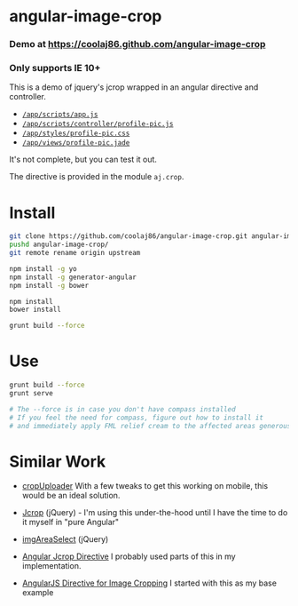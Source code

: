angular-image-crop
============

### Demo at <https://coolaj86.github.com/angular-image-crop>

### Only supports IE 10+

This is a demo of jquery's jcrop wrapped in an angular directive and controller.

* [`/app/scripts/app.js`](https://github.com/coolaj86/angular-image-crop/blob/master/app/scripts/app.js)
* [`/app/scripts/controller/profile-pic.js`](https://github.com/coolaj86/angular-image-crop/blob/master/app/scripts/controllers/profile-pic.js)
* [`/app/styles/profile-pic.css`](https://github.com/coolaj86/angular-image-crop/blob/master/app/styles/profile-pic.css)
* [`/app/views/profile-pic.jade`](https://github.com/coolaj86/angular-image-crop/blob/master/app/views/profile-pic.jade)

It's not complete, but you can test it out.

The directive is provided in the module `aj.crop`.

Install
===

```bash
git clone https://github.com/coolaj86/angular-image-crop.git angular-image-crop
pushd angular-image-crop/
git remote rename origin upstream

npm install -g yo
npm install -g generator-angular
npm install -g bower

npm install
bower install

grunt build --force
```

Use
===

```bash
grunt build --force
grunt serve

# The --force is in case you don't have compass installed
# If you feel the need for compass, figure out how to install it
# and immediately apply FML relief cream to the affected areas generously
```

Similar Work
===

* [cropUploader](http://orbintsoft.azurewebsites.net/Demo/cropUploader/) With a few tweaks to get this working on mobile, this would be an ideal solution.

* [Jcrop](http://deepliquid.com/content/Jcrop.html) (jQuery) - I'm using this under-the-hood until I have the time to do it myself in "pure Angular"
* [imgAreaSelect](http://odyniec.net/projects/imgareaselect/) (jQuery)
* [Angular Jcrop Directive](https://stackoverflow.com/questions/14504393/how-to-fix-this-angularjs-jcrop-directive/23612063#23612063) I probably used parts of this in my implementation.
* [AngularJS Directive for Image Cropping](http://coding-issues.blogspot.com/2013/10/angularjs-directive-for-image-cropping.html) I started with this as my base example
